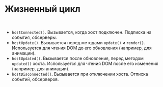 # Жизненный цикл

<br>

* `hostConnected()`. Вызывается, когда хост подключен. Подписка на события, обсерверы.
* `hostUpdate()`. Вызывается перед методами `update()` и `render()`. Используется для чтения DOM до его обновления (например, для анимации).
* `hostUpdated()`. Вызывается после обновления, перед методом `updated()` хоста. Используется для чтения DOM после его изменения (например, для анимации).
* `hostDisconnected()`. Вызывается при отключении хоста. Отписка событий, обсерверов.
